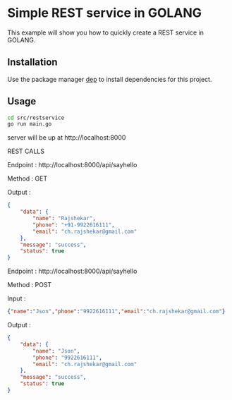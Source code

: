 # Simple REST service in GOLANG

This example will show you how to quickly create a REST service in GOLANG.

## Installation

Use the package manager [dep](https://golang.github.io/dep/) to install dependencies for this project.

## Usage

```bash
cd src/restservice
go run main.go
```

server will be up at http://localhost:8000

REST CALLS

Endpoint : http://localhost:8000/api/sayhello

Method   : GET 

Output   :
```json
{
    "data": {
        "name": "Rajshekar",
        "phone": "+91-9922616111",
        "email": "ch.rajshekar@gmail.com"
    },
    "message": "success",
    "status": true
}
```

Endpoint : http://localhost:8000/api/sayhello

Method   : POST

Input    : 
```json
{"name":"Json","phone":"9922616111","email":"ch.rajshekar@gmail.com"}
```

Output   :
```json
{
    "data": {
        "name": "Json",
        "phone": "9922616111",
        "email": "ch.rajshekar@gmail.com"
    },
    "message": "success",
    "status": true
}
```